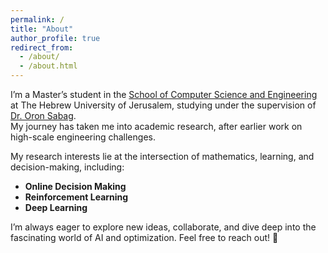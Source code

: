 ```yaml
---
permalink: /
title: "About"
author_profile: true
redirect_from: 
  - /about/
  - /about.html
---
```




I’m a Master’s student in the [School of Computer Science and Engineering](https://www.cs.huji.ac.il/) at The Hebrew University of Jerusalem, 
studying under the supervision of [Dr. Oron Sabag](https://sites.google.com/view/oronsabag/).  
My journey has taken me into academic research, after earlier work on high-scale engineering challenges.

My research interests lie at the intersection of mathematics, learning, and decision-making, including:  
- **Online Decision Making**   
- **Reinforcement Learning**   
- **Deep Learning**  

I’m always eager to explore new ideas, collaborate, and dive deep into the fascinating world of AI and optimization. Feel free to reach out! 🚀

